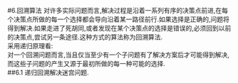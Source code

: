 #6.回溯算法
对许多实际问题而言,解决过程是沿着一系列有序的决策点前进,在每个决策点所做的每一个选择都会导向沿着某一路径前行.如果选择是正确的,问题将得到解决.如果走进了死胡同,或者发现在某个决策点的选择是错误的,必须回到以前的决策点,尝试另一条途径.这种方式的算法称为回溯算法.  
采用递归原理看:  
对一个回溯问题而言,当且仅当至少有一个子问题有了解决方案后才可能得到解决,而这些子问题的产生又源于最初所做的每一种可能的选择.  
##6.1 递归回溯解决迷宫问题.

```


```
